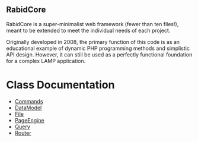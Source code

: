 RabidCore 
------------------------

RabidCore is a super-minimalist web framework (fewer than ten files!), meant to be extended to meet the individual needs of each project.

Originally developed in 2008, the primary function of this code is as an educational example of dynamic PHP programming methods and simplistic API design.  However, it can still be used as a perfectly functional foundation for a complex LAMP application.

Class Documentation
========================

* [Commands](docs/Commands.md)
* [DataModel](docs/DataModel.md)
* [File](docs/File.md)
* [PageEngine](docs/PageEngine.md)
* [Query](docs/Query.md)
* [Router](docs/Router.md)